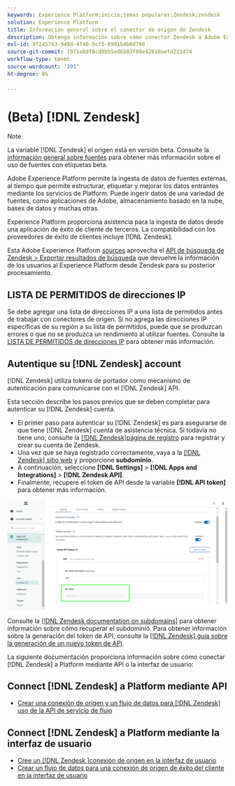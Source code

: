 ```yaml
---
keywords: Experience Platform;inicio;temas populares;Zendesk;zendesk
solution: Experience Platform
title: Información general sobre el conector de origen de Zendesk
description: Obtenga información sobre cómo conectar Zendesk a Adobe Experience Platform mediante API o la interfaz de usuario.
exl-id: 9f245783-949d-4f40-9cf3-8991b4b6d780
source-git-commit: 19f1e8df8cd8b55ed6b03f80e42810aefd211474
workflow-type: tm+mt
source-wordcount: '391'
ht-degree: 0%

---
```


# (Beta) [!DNL Zendesk]

>[!NOTE]
>
>La variable [!DNL Zendesk] el origen está en versión beta. Consulte la [información general sobre fuentes](../../home.md#terms-and-conditions) para obtener más información sobre el uso de fuentes con etiquetas beta.

Adobe Experience Platform permite la ingesta de datos de fuentes externas, al tiempo que permite estructurar, etiquetar y mejorar los datos entrantes mediante los servicios de Platform. Puede ingerir datos de una variedad de fuentes, como aplicaciones de Adobe, almacenamiento basado en la nube, bases de datos y muchas otras.

Experience Platform proporciona asistencia para la ingesta de datos desde una aplicación de éxito de cliente de terceros. La compatibilidad con los proveedores de éxito de clientes incluye [!DNL Zendesk].

Esta Adobe Experience Platform [sources](https://experienceleague.adobe.com/docs/experience-platform/sources/home.html?lang=en) aprovecha el [API de búsqueda de Zendesk > Exportar resultados de búsqueda](https://developer.zendesk.com/api-reference/ticketing/ticket-management/search/#export-search-results) que devuelve la información de los usuarios al Experience Platform desde Zendesk para su posterior procesamiento.

## LISTA DE PERMITIDOS de direcciones IP

Se debe agregar una lista de direcciones IP a una lista de permitidos antes de trabajar con conectores de origen. Si no agrega las direcciones IP específicas de su región a su lista de permitidos, puede que se produzcan errores o que no se produzca un rendimiento al utilizar fuentes. Consulte la [LISTA DE PERMITIDOS de direcciones IP](../../ip-address-allow-list.md) para obtener más información.

## Autentique su [!DNL Zendesk] account

[!DNL Zendesk] utiliza tokens de portador como mecanismo de autenticación para comunicarse con el [!DNL Zendesk] API.

Esta sección describe los pasos previos que se deben completar para autenticar su [!DNL Zendesk] cuenta.

* El primer paso para autenticar su [!DNL Zendesk] es para asegurarse de que tiene [!DNL Zendesk] cuenta de asistencia técnica. Si todavía no tiene uno, consulte la [[!DNL Zendesk]página de registro](https://www.zendesk.com/register/) para registrar y crear su cuenta de Zendesk.
* Una vez que se haya registrado correctamente, vaya a la [[!DNL Zendesk] sitio web](https://www.zendesk.com/login/) y proporcione **subdominio**.
* A continuación, seleccione **[!DNL Settings]** > **[!DNL Apps and Integrations]** > **[!DNL Zendesk API]**.
* Finalmente, recupere el token de API desde la variable **[!DNL API token]** para obtener más información.

![Token de la API de Zendesk](../../images/tutorials/create/zendesk/zendesk-api-tokens.png)

Consulte la [[!DNL Zendesk documentation on subdomains]](https://support.zendesk.com/hc/en-us/articles/4409381383578-Where-can-I-find-my-Zendesk-subdomain-) para obtener información sobre cómo recuperar el subdominio. Para obtener información sobre la generación del token de API, consulte la [[!DNL Zendesk] guía sobre la generación de un nuevo token de API](https://support.zendesk.com/hc/en-us/articles/4408889192858-Generating-a-new-API-token).

La siguiente documentación proporciona información sobre cómo conectar [!DNL Zendesk] a Platform mediante API o la interfaz de usuario:

## Connect [!DNL Zendesk] a Platform mediante API

* [Crear una conexión de origen y un flujo de datos para [!DNL Zendesk] uso de la API de servicio de flujo](../../tutorials/api/create/customer-success/zendesk.md)

## Connect [!DNL Zendesk] a Platform mediante la interfaz de usuario

* [Cree un [!DNL Zendesk ]conexión de origen en la interfaz de usuario](../../tutorials/ui/create/customer-success/zendesk.md)
* [Crear un flujo de datos para una conexión de origen de éxito del cliente en la interfaz de usuario](../../tutorials/ui/dataflow/customer-success.md)
